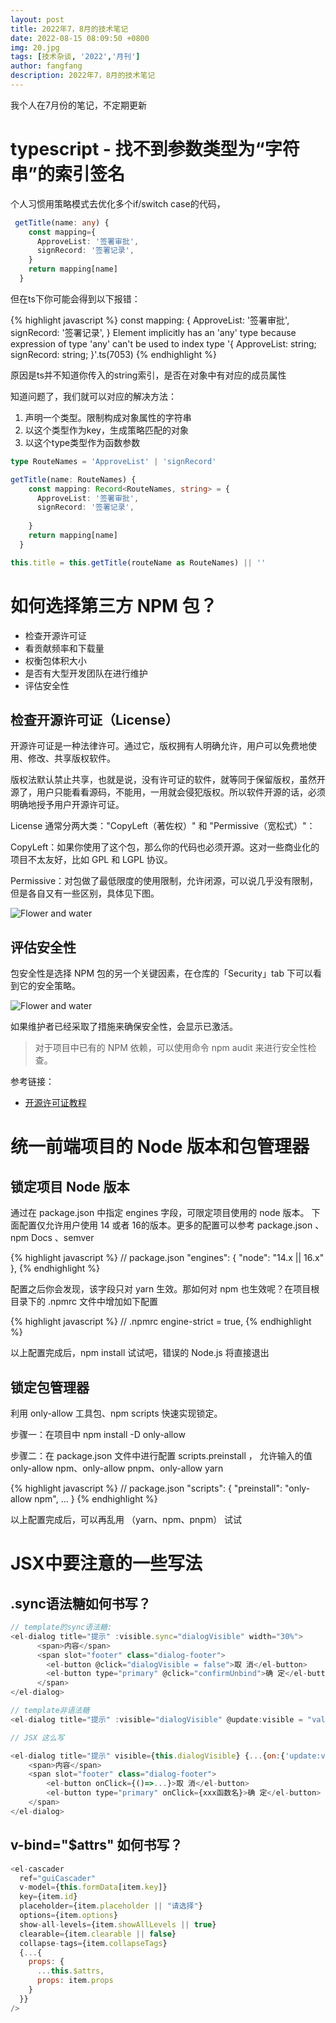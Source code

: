 ```yaml
---
layout: post
title: 2022年7，8月的技术笔记
date: 2022-08-15 08:09:50 +0800
img: 20.jpg
tags: [技术杂谈, '2022','月刊']
author: fangfang
description: 2022年7，8月的技术笔记
---
```


我个人在7月份的笔记，不定期更新

# typescript - 找不到参数类型为“字符串”的索引签名

个人习惯用策略模式去优化多个if/switch case的代码，
```typescript
 getTitle(name: any) {
    const mapping={
      ApproveList: '签署审批',
      signRecord: '签署记录',
    }
    return mapping[name]
  }
```
但在ts下你可能会得到以下报错：

{% highlight javascript %}
const mapping: {
    ApproveList: '签署审批',
    signRecord: '签署记录',
}
Element implicitly has an 'any' type because expression of type 'any' can't be used to index type '{ ApproveList: string; signRecord: string; }'.ts(7053)
{% endhighlight %}

原因是ts并不知道你传入的string索引，是否在对象中有对应的成员属性

知道问题了，我们就可以对应的解决方法：
1. 声明一个类型。限制构成对象属性的字符串
2. 以这个类型作为key，生成策略匹配的对象
3. 以这个type类型作为函数参数

```typescript
type RouteNames = 'ApproveList' | 'signRecord'

getTitle(name: RouteNames) {
    const mapping: Record<RouteNames, string> = {
      ApproveList: '签署审批',
      signRecord: '签署记录',
  
    }
    return mapping[name]
  }

this.title = this.getTitle(routeName as RouteNames) || ''
```

# 如何选择第三方 NPM 包？

* 检查开源许可证
* 看贡献频率和下载量
* 权衡包体积大小
* 是否有大型开发团队在进行维护
* 评估安全性

## 检查开源许可证（License）

开源许可证是一种法律许可。通过它，版权拥有人明确允许，用户可以免费地使用、修改、共享版权软件。

版权法默认禁止共享，也就是说，没有许可证的软件，就等同于保留版权，虽然开源了，用户只能看看源码，不能用，一用就会侵犯版权。所以软件开源的话，必须明确地授予用户开源许可证。

License 通常分两大类："CopyLeft（著佐权）" 和 "Permissive（宽松式）"：

CopyLeft：如果你使用了这个包，那么你的代码也必须开源。这对一些商业化的项目不太友好，比如 GPL 和 LGPL 协议。

Permissive：对包做了最低限度的使用限制，允许闭源，可以说几乎没有限制，但是各自又有一些区别，具体见下图。


![Flower and water]({{site.baseurl}}/images/post/202207/06.webp)

## 评估安全性

包安全性是选择 NPM 包的另一个关键因素，在仓库的「Security」tab 下可以看到它的安全策略。

![Flower and water]({{site.baseurl}}/images/post/202207/07.png)

如果维护者已经采取了措施来确保安全性，会显示已激活。

> 对于项目中已有的 NPM 依赖，可以使用命令 npm audit 来进行安全性检查。


参考链接：
* [开源许可证教程](https://www.ruanyifeng.com/blog/2017/10/open-source-license-tutorial.html)



# 统一前端项目的 Node 版本和包管理器
## 锁定项目 Node 版本

通过在 package.json 中指定 engines 字段，可限定项目使用的 node 版本。
下面配置仅允许用户使用 14 或者 16的版本。更多的配置可以参考  package.json 、npm Docs 、semver

{% highlight javascript %}
 // package.json 
  "engines": {
    "node": "14.x || 16.x"
  },
{% endhighlight %}

配置之后你会发现，该字段只对 yarn 生效。那如何对 npm 也生效呢？在项目根目录下的 .npmrc 文件中增加如下配置

{% highlight javascript %}
// .npmrc
engine-strict = true,
{% endhighlight %}

以上配置完成后，npm install 试试吧，错误的 Node.js 将直接退出


## 锁定包管理器

利用 only-allow 工具包、npm scripts 快速实现锁定。

步骤一：在项目中 npm install -D only-allow

步骤二：在 package.json 文件中进行配置 scripts.preinstall ， 允许输入的值 only-allow npm、only-allow pnpm、only-allow yarn

{% highlight javascript %}
// package.json
"scripts": {
    "preinstall": "only-allow npm",
    ...
}
{% endhighlight %}

以上配置完成后，可以再乱用 （yarn、npm、pnpm） 试试


# JSX中要注意的一些写法

## .sync语法糖如何书写？

```javascript
// template的sync语法糖:
<el-dialog title="提示" :visible.sync="dialogVisible" width="30%">
      <span>内容</span>
      <span slot="footer" class="dialog-footer">
        <el-button @click="dialogVisible = false">取 消</el-button>
        <el-button type="primary" @click="confirmUnbind">确 定</el-button>
      </span>
</el-dialog>

// template非语法糖
<el-dialog title="提示" :visible="dialogVisible" @update:visible = "val => this.dialogVisible = val"  width="30%">

// JSX 这么写

<el-dialog title="提示" visible={this.dialogVisible} {...{on:{'update:visible': val => this.dialogVisible = val}}} width="30%">
    <span>内容</span>
    <span slot="footer" class="dialog-footer">
        <el-button onClick={()=>...}>取 消</el-button>
        <el-button type="primary" onClick={xxx函数名}>确 定</el-button>
    </span>
</el-dialog>

```

## v-bind="$attrs" 如何书写？

```javascript                    
<el-cascader
  ref="guiCascader"
  v-model={this.formData[item.key]}
  key={item.id}
  placeholder={item.placeholder || "请选择"}
  options={item.options}
  show-all-levels={item.showAllLevels || true}
  clearable={item.clearable || false}
  collapse-tags={item.collapseTags}
  {...{
    props: {
      ...this.$attrs,
      props: item.props
    }
  }}
/>
```